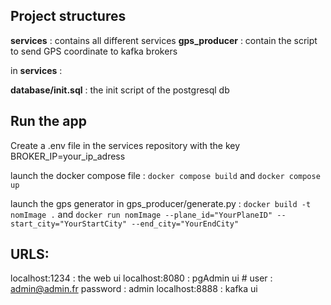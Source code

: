 ## Project structures

**services** : contains all different services
**gps_producer** : contain the script to send GPS coordinate to kafka brokers

in **services** : 

**database/init.sql** : the init script of the postgresql db

## Run the app

Create a .env file in the services repository with the key BROKER_IP=your_ip_adress

launch the docker compose file : `docker compose build` and `docker compose up`

launch the gps generator in gps_producer/generate.py : `docker build -t nomImage .` and `docker run nomImage --plane_id="YourPlaneID" --start_city="YourStartCity" --end_city="YourEndCity"`
 


## URLS:

localhost:1234 : the web ui 
localhost:8080 : pgAdmin ui # user : admin@admin.fr password : admin
localhost:8888 : kafka ui